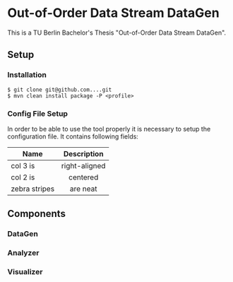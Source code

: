 # Out-of-Order Data Stream DataGen

This is a TU Berlin Bachelor's Thesis "Out-of-Order Data Stream DataGen". 

## Setup
### Installation
```
$ git clone git@github.com....git
$ mvn clean install package -P <profile>
  ```

### Config File Setup
In order to be able to use the tool properly it is necessary to setup the configuration file. 
It contains following fields:

| Name          | Description   | 
| ------------- |:-------------:| 
| col 3 is      | right-aligned | 
| col 2 is      | centered      |   
| zebra stripes | are neat      |   

## Components
### DataGen
### Analyzer
### Visualizer 
